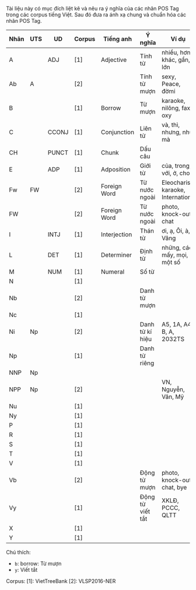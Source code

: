 Tài liệu này có mục đích liệt kê và nêu ra ý nghĩa của các nhãn POS Tag trong các corpus tiếng Việt. Sau đó đưa ra ánh xạ chung và chuẩn hóa các nhãn POS Tag.

| Nhãn | UTS | UD    | Corpus | Tiếng anh    | Ý nghĩa          | Ví dụ                             |
|------|-----|-------|--------|--------------|------------------|-----------------------------------|
| A    |     | ADJ   | [1]    | Adjective    | Tính từ          | nhiều, hơn, khác, gần, lớn        |
| Ab   | A   |       | [2]    |              | Tính từ mượn     | sexy, Peace, đờmi                 |
| B    |     |       | [1]    | Borrow       | Từ mượn          | karaoke, nilông, fax, oxy         |
| C    |     | CCONJ | [1]    | Conjunction  | Liên từ          | và, thì, nhưng, như, mà           |
| CH   |     | PUNCT | [1]    | Chunk        | Dấu câu          |                                   |
| E    |     | ADP   | [1]    | Adposition   | Giới từ          | của, trong, với, ở, cho,          |
| Fw   | FW  |       | [2]    | Foreign Word | Từ nước ngoài    | Eleocharis, karaoke, Internationa |
| FW   |     |       | [2]    | Foreign Word | Từ nước ngoài    | photo, knock-out, chat            |
| I    |     | INTJ  | [1]    | Interjection | Thán từ          | ơi, ạ, Ôi, à, Vâng                |
| L    |     | DET   | [1]    | Determiner   | Định từ          | những, các, mấy, mọi, một số      |
| M    |     | NUM   | [1]    | Numeral      | Số từ            |                                   |
| N    |     |       | [1]    |              |                  |                                   |
| Nb   |     |       | [2]    |              | Danh từ mượn     |                                   |
| Nc   |     |       | [1]    |              |                  |                                   |
| Ni   | Np  |       | [2]    |              | Danh từ kí hiệu  | A5, 1A, A4, B, A, 2032TS          |
| Np   |     |       | [1]    |              | Danh từ riêng    |                                   |
| NNP  | Np  |       |        |              |                  |                                   |
| NPP  | Np  |       | [2]    |              |                  | VN, Nguyễn, Văn, Mỹ               |
| Nu   |     |       | [1]    |              |                  |                                   |
| Ny   |     |       | [1]    |              |                  |                                   |
| P    |     |       | [1]    |              |                  |                                   |
| R    |     |       | [1]    |              |                  |                                   |
| S    |     |       | [1]    |              |                  |                                   |
| T    |     |       | [1]    |              |                  |                                   |
| V    |     |       | [1]    |              |                  |                                   |
| Vb   |     |       | [2]    |              | Động từ mượn     | photo, knock-out, chat, bye       |
| Vy   |     |       | [1]    |              | Động từ viết tắt | XKLĐ, PCCC, QLTT                  |
| X    |     |       | [1]    |              |                  |                                   |
| Y    |     |       | [1]    |              |                  |                                   |

Chú thích:

* `b`: borrow: Từ mượn
* `y`: Viết tắt

Corpus:
[1]: VietTreeBank
[2]: VLSP2016-NER